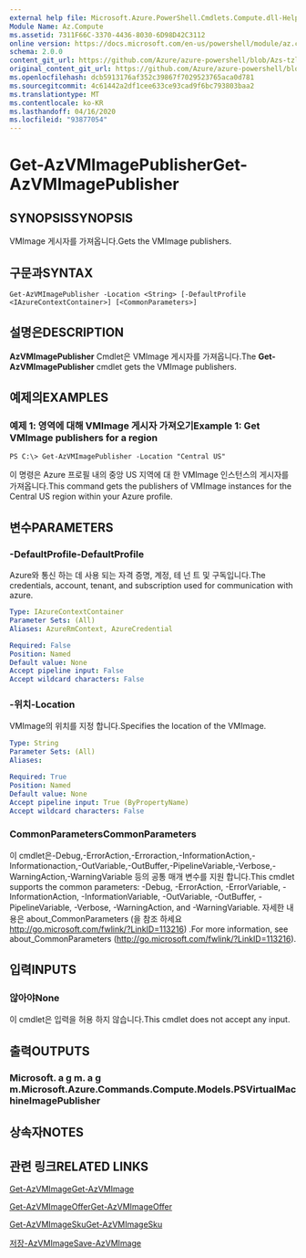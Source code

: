 ```yaml
---
external help file: Microsoft.Azure.PowerShell.Cmdlets.Compute.dll-Help-Help.xml
Module Name: Az.Compute
ms.assetid: 7311F66C-3370-4436-8030-6D98D42C3112
online version: https://docs.microsoft.com/en-us/powershell/module/az.compute/get-azvmimagepublisher
schema: 2.0.0
content_git_url: https://github.com/Azure/azure-powershell/blob/Azs-tzl/src/Compute/Compute/help/Get-AzVMImagePublisher.md
original_content_git_url: https://github.com/Azure/azure-powershell/blob/Azs-tzl/src/Compute/Compute/help/Get-AzVMImagePublisher.md
ms.openlocfilehash: dcb5913176af352c39867f7029523765aca0d781
ms.sourcegitcommit: 4c61442a2df1cee633ce93cad9f6bc793803baa2
ms.translationtype: MT
ms.contentlocale: ko-KR
ms.lasthandoff: 04/16/2020
ms.locfileid: "93877054"
---
```

# <span data-ttu-id="2e1ca-101">Get-AzVMImagePublisher</span><span class="sxs-lookup"><span data-stu-id="2e1ca-101">Get-AzVMImagePublisher</span></span>

## <span data-ttu-id="2e1ca-102">SYNOPSIS</span><span class="sxs-lookup"><span data-stu-id="2e1ca-102">SYNOPSIS</span></span>
<span data-ttu-id="2e1ca-103">VMImage 게시자를 가져옵니다.</span><span class="sxs-lookup"><span data-stu-id="2e1ca-103">Gets the VMImage publishers.</span></span>

## <span data-ttu-id="2e1ca-104">구문과</span><span class="sxs-lookup"><span data-stu-id="2e1ca-104">SYNTAX</span></span>

```
Get-AzVMImagePublisher -Location <String> [-DefaultProfile <IAzureContextContainer>] [<CommonParameters>]
```

## <span data-ttu-id="2e1ca-105">설명은</span><span class="sxs-lookup"><span data-stu-id="2e1ca-105">DESCRIPTION</span></span>
<span data-ttu-id="2e1ca-106">**AzVMImagePublisher** Cmdlet은 VMImage 게시자를 가져옵니다.</span><span class="sxs-lookup"><span data-stu-id="2e1ca-106">The **Get-AzVMImagePublisher** cmdlet gets the VMImage publishers.</span></span>

## <span data-ttu-id="2e1ca-107">예제의</span><span class="sxs-lookup"><span data-stu-id="2e1ca-107">EXAMPLES</span></span>

### <span data-ttu-id="2e1ca-108">예제 1: 영역에 대해 VMImage 게시자 가져오기</span><span class="sxs-lookup"><span data-stu-id="2e1ca-108">Example 1: Get VMImage publishers for a region</span></span>
```
PS C:\> Get-AzVMImagePublisher -Location "Central US"
```

<span data-ttu-id="2e1ca-109">이 명령은 Azure 프로필 내의 중앙 US 지역에 대 한 VMImage 인스턴스의 게시자를 가져옵니다.</span><span class="sxs-lookup"><span data-stu-id="2e1ca-109">This command gets the publishers of VMImage instances for the Central US region within your Azure profile.</span></span>

## <span data-ttu-id="2e1ca-110">변수</span><span class="sxs-lookup"><span data-stu-id="2e1ca-110">PARAMETERS</span></span>

### <span data-ttu-id="2e1ca-111">-DefaultProfile</span><span class="sxs-lookup"><span data-stu-id="2e1ca-111">-DefaultProfile</span></span>
<span data-ttu-id="2e1ca-112">Azure와 통신 하는 데 사용 되는 자격 증명, 계정, 테 넌 트 및 구독입니다.</span><span class="sxs-lookup"><span data-stu-id="2e1ca-112">The credentials, account, tenant, and subscription used for communication with azure.</span></span>

```yaml
Type: IAzureContextContainer
Parameter Sets: (All)
Aliases: AzureRmContext, AzureCredential

Required: False
Position: Named
Default value: None
Accept pipeline input: False
Accept wildcard characters: False
```

### <span data-ttu-id="2e1ca-113">-위치</span><span class="sxs-lookup"><span data-stu-id="2e1ca-113">-Location</span></span>
<span data-ttu-id="2e1ca-114">VMImage의 위치를 지정 합니다.</span><span class="sxs-lookup"><span data-stu-id="2e1ca-114">Specifies the location of the VMImage.</span></span>

```yaml
Type: String
Parameter Sets: (All)
Aliases: 

Required: True
Position: Named
Default value: None
Accept pipeline input: True (ByPropertyName)
Accept wildcard characters: False
```

### <span data-ttu-id="2e1ca-115">CommonParameters</span><span class="sxs-lookup"><span data-stu-id="2e1ca-115">CommonParameters</span></span>
<span data-ttu-id="2e1ca-116">이 cmdlet은-Debug,-ErrorAction,-Erroraction,-InformationAction,-Informationaction,-OutVariable,-OutBuffer,-PipelineVariable,-Verbose,-WarningAction,-WarningVariable 등의 공통 매개 변수를 지원 합니다.</span><span class="sxs-lookup"><span data-stu-id="2e1ca-116">This cmdlet supports the common parameters: -Debug, -ErrorAction, -ErrorVariable, -InformationAction, -InformationVariable, -OutVariable, -OutBuffer, -PipelineVariable, -Verbose, -WarningAction, and -WarningVariable.</span></span> <span data-ttu-id="2e1ca-117">자세한 내용은 about_CommonParameters (을 참조 하세요 http://go.microsoft.com/fwlink/?LinkID=113216) .</span><span class="sxs-lookup"><span data-stu-id="2e1ca-117">For more information, see about_CommonParameters (http://go.microsoft.com/fwlink/?LinkID=113216).</span></span>

## <span data-ttu-id="2e1ca-118">입력</span><span class="sxs-lookup"><span data-stu-id="2e1ca-118">INPUTS</span></span>

### <span data-ttu-id="2e1ca-119">않아야</span><span class="sxs-lookup"><span data-stu-id="2e1ca-119">None</span></span>
<span data-ttu-id="2e1ca-120">이 cmdlet은 입력을 허용 하지 않습니다.</span><span class="sxs-lookup"><span data-stu-id="2e1ca-120">This cmdlet does not accept any input.</span></span>

## <span data-ttu-id="2e1ca-121">출력</span><span class="sxs-lookup"><span data-stu-id="2e1ca-121">OUTPUTS</span></span>

### <span data-ttu-id="2e1ca-122">Microsoft. a g m. a g m.</span><span class="sxs-lookup"><span data-stu-id="2e1ca-122">Microsoft.Azure.Commands.Compute.Models.PSVirtualMachineImagePublisher</span></span>

## <span data-ttu-id="2e1ca-123">상속자</span><span class="sxs-lookup"><span data-stu-id="2e1ca-123">NOTES</span></span>

## <span data-ttu-id="2e1ca-124">관련 링크</span><span class="sxs-lookup"><span data-stu-id="2e1ca-124">RELATED LINKS</span></span>

[<span data-ttu-id="2e1ca-125">Get-AzVMImage</span><span class="sxs-lookup"><span data-stu-id="2e1ca-125">Get-AzVMImage</span></span>](./Get-AzVMImage.md)

[<span data-ttu-id="2e1ca-126">Get-AzVMImageOffer</span><span class="sxs-lookup"><span data-stu-id="2e1ca-126">Get-AzVMImageOffer</span></span>](./Get-AzVMImageOffer.md)

[<span data-ttu-id="2e1ca-127">Get-AzVMImageSku</span><span class="sxs-lookup"><span data-stu-id="2e1ca-127">Get-AzVMImageSku</span></span>](./Get-AzVMImageSku.md)

[<span data-ttu-id="2e1ca-128">저장-AzVMImage</span><span class="sxs-lookup"><span data-stu-id="2e1ca-128">Save-AzVMImage</span></span>](./Save-AzVMImage.md)


